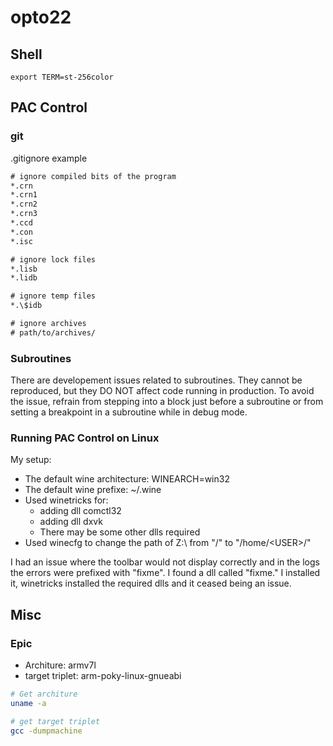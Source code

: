 # opto22

## Shell

```
export TERM=st-256color
```

## PAC Control

### git

.gitignore example

```txt
# ignore compiled bits of the program
*.crn
*.crn1
*.crn2
*.crn3
*.ccd
*.con
*.isc

# ignore lock files
*.lisb
*.lidb

# ignore temp files
*.\$idb

# ignore archives
# path/to/archives/
```

### Subroutines

There are developement issues related to subroutines. They cannot be reproduced, but they DO NOT affect code running in production.
To avoid the issue, refrain from stepping into a block just before a subroutine or from setting a breakpoint in a subroutine
while in debug mode.

### Running PAC Control on Linux

My setup:

* The default wine architecture: WINEARCH=win32
* The default wine prefixe: ~/.wine
* Used winetricks for:
  * adding dll comctl32
  * adding dll dxvk
  * There may be some other dlls required
* Used winecfg to change the path of Z:\ from "/" to "/home/\<USER\>/"

I had an issue where the toolbar would not display correctly and in the logs
the errors were prefixed with "fixme". I found a dll called "fixme." I installed it, winetricks installed
the required dlls and it ceased being an issue.

## Misc
### Epic

* Architure: armv7l
* target triplet: arm-poky-linux-gnueabi

```sh
# Get architure
uname -a

# get target triplet
gcc -dumpmachine
```
